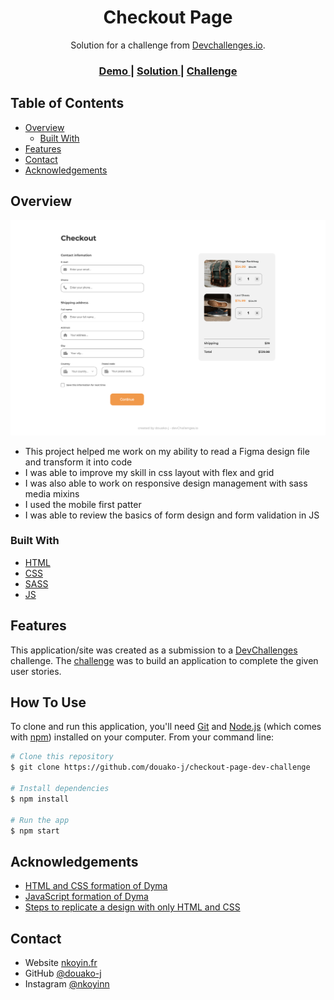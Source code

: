 <h1 align="center">Checkout Page</h1>

<div align="center">
   Solution for a challenge from  <a href="http://devchallenges.io" target="_blank">Devchallenges.io</a>.
</div>

<div align="center">
  <h3>
    <a href="https://douako-j.github.io/checkout-page-dev-challenge/">
      Demo
    </a>
    <span> | </span>
    <a href="https://github.com/douako-j/checkout-page-dev-challenge">
      Solution
    </a>
    <span> | </span>
    <a href="https://devchallenges.io/challenges/0J1NxxGhOUYVqihwegfO">
      Challenge
    </a>
  </h3>
</div>

<!-- TABLE OF CONTENTS -->

## Table of Contents

- [Overview](#overview)
  - [Built With](#built-with)
- [Features](#features)
- [Contact](#contact)
- [Acknowledgements](#acknowledgements)

<!-- OVERVIEW -->

## Overview

![screenshot](./screenshot.png)

- This project helped me work on my ability to read a Figma design file and transform it into code
- I was able to improve my skill in css layout with flex and grid
- I was also able to work on responsive design management with sass media mixins
- I used the mobile first patter
- I was able to review the basics of form design and form validation in JS

### Built With

<!-- This section should list any major frameworks that you built your project using. Here are a few examples.-->

- [HTML](https://www.w3schools.com/html/)
- [CSS](https://www.w3schools.com/css/default.asp)
- [SASS](https://sass-lang.com/)
- [JS](https://www.w3schools.com/js/default.asp)

## Features

<!-- List the features of your application or follow the template. Don't share the figma file here :) -->

This application/site was created as a submission to a [DevChallenges](https://devchallenges.io/challenges) challenge. The [challenge](https://devchallenges.io/challenges/0J1NxxGhOUYVqihwegfO) was to build an application to complete the given user stories.

## How To Use

To clone and run this application, you'll need [Git](https://git-scm.com) and [Node.js](https://nodejs.org/en/download/) (which comes with [npm](http://npmjs.com)) installed on your computer. From your command line:

```bash
# Clone this repository
$ git clone https://github.com/douako-j/checkout-page-dev-challenge

# Install dependencies
$ npm install

# Run the app
$ npm start
```

## Acknowledgements

<!-- This section should list any articles or add-ons/plugins that helps you to complete the project. This is optional but it will help you in the future. For exmpale -->

- [HTML and CSS formation of Dyma](https://dyma.fr/)
- [JavaScript formation of Dyma](https://dyma.fr/)
- [Steps to replicate a design with only HTML and CSS](https://devchallenges-blogs.web.app/how-to-replicate-design/)

## Contact

- Website [nkoyin.fr](http://www.nkoyin.fr/)
- GitHub [@douako-j](https://github.com/douako-j)
- Instagram [@nkoyinn](https://www.instagram.com/nkoyinn/)
